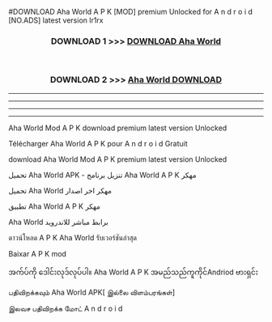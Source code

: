 #DOWNLOAD Aha World  A P K [MOD] premium Unlocked for A n d r o i d [NO.ADS] latest version lr1rx



<div align="center">

<h3>DOWNLOAD 1 >>> <a href="https://teeasianyam.web.app?sq=Aha World ">DOWNLOAD Aha World  </a></h3><br>

<h3>DOWNLOAD 2 >>> <a href="https://teeasianyam.web.app?sq=Aha World  ">Aha World   DOWNLOAD </a></h3>

</div>


----------------------------------------------------------

----------------------------------------------------------

----------------------------------------------------------

----------------------------------------------------------


Aha World   Mod A P K download premium latest version Unlocked

Télécharger Aha World   A P K pour A n d r o i d Gratuit

download Aha World   Mod A P K premium latest version Unlocked

تحميل Aha World   APK - تنزيل برنامج Aha World   A P K مهكر

تحميل Aha World   مهكر اخر اصدار

تطبيق Aha World   A P K مهكر

Aha World   برابط مباشر للاندرويد

ดาวน์โหลด A P K Aha World   รับเวอร์ชันล่าสุด

Baixar A P K mod

အက်ပ်ကို ဒေါင်းလုဒ်လုပ်ပါ။ Aha World   A P K အမည်သည်ကူကိုင်Andriod ဗားရှင်း

பதிவிறக்கவும் Aha World   APK[ இல்லை விளம்பரங்கள்] 
 
இலவச பதிவிறக்க மோட் A n d r o i d



